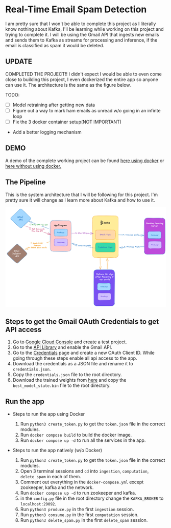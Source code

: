 # Real-Time Email Spam Detection

I am pretty sure that I won't be able to complete this project as I literally know nothing about Kafka, I'll be learning while working on this project and trying to complete it. I will be using the Gmail API that ingests new emails and sends them to Kafka as streams for processing and inference, if the email is classified as spam it would be deleted.

## UPDATE

COMPLETED THE PROJECT!! I didn't expect I would be able to even come close to building this project, I even dockerized the entire app so anyone can use it. The architecture is the same as the figure below.

TODO:
- [ ] Model retraining after getting new data
- [ ] Figure out a way to mark ham emails as unread w/o going in an infinte loop
- [ ] Fix the 3 docker container setup(NOT IMPORTANT)
- Add a better logging mechanism

## DEMO
A demo of the complete working project can be found [here using docker](https://drive.google.com/file/d/1VyFT3uT3pHVL-WEEWdlaB_t1SOz4f1Yy/view?usp=sharing) or [here without using docker.](https://drive.google.com/file/d/1LL_tAkL4hE6ELuHDxyBQ6T3-nxhxU__S/view?usp=sharing)


## The Pipeline

This is the system architecture that I will be following for this project. I'm pretty sure it will change as I learn more about Kafka and how to use it.

![Figure 1. Real-time prediction pipeline.](docs/Design.png)

## Steps to get the Gmail OAuth Credentials to get API access
1. Go to [Google Cloud Console](https://console.cloud.google.com/) and create a test project.
2. Go to the [API Library](https://console.cloud.google.com/apis/library) and enable the Gmail API.
3. Go to the [Credentials](https://console.cloud.google.com/apis/credentials) page and create a new OAuth Client ID. While going through these steps enable all api access to the app.
4. Download the credentials as a JSON file and rename it to `credentials.json`.
5. Copy the `credentials.json` file to the root directory.
6. Download the trained weights from [here](https://www.kaggle.com/datasets/aryankhatana/bert-based-cased-email-spam-classifier) and copy the `best_model_state.bin` file to the root directory.

## Run the app
- Steps to run the app using Docker
    1. Run `python3 create_token.py` to get the `token.json` file in the correct modules.
    2. Run `docker compose build` to build the docker image.
    3. Run `docker compose up -d` to run all the services in the app.

- Steps to run the app natively (w/o Docker)
    1. Run `python3 create_token.py` to get the `token.json` file in the correct modules.
    2. Open 3 terminal sessions and `cd` into `ingestion`, `computation`, `delete_spam` in each of them.
    3. Comment out everything in the `docker-compose.yml` except zookeeper, kafka and the network.
    4. Run `docker compose up -d` to run zookeeper and kafka.
    5. in the `config.py` file in the root directory change the `KAFKA_BROKER` to `localhost:29092`.
    6. Run `python3 produce.py` in the first `ingestion` session.
    6. Run `python3 consume.py` in the first `computation` session.
    6. Run `python3 delete_spam.py` in the first `delete_spam` session.